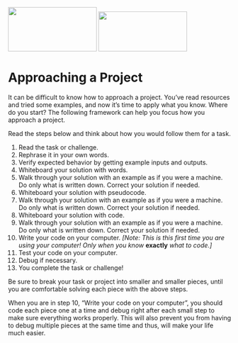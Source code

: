 
<img src="https://aceworldpub.com.ng/wp-content/uploads/2022/03/unnamed.png" width="200" height="100"> <img src="https://cdn.jsdelivr.net/gh/devicons/devicon/icons/c/c-original.svg" width="200" height="90"> 


# Approaching a Project

It can be difficult to know how to approach a project. You’ve read resources and tried some examples, and now it’s time to apply what you know. Where do you start? The following framework can help you focus how you approach a project.

Read the steps below and think about how you would follow them for a task.

1.  Read the task or challenge.
2.  Rephrase it in your own words.
3.  Verify expected behavior by getting example inputs and outputs.
4.  Whiteboard your solution with words.
5.  Walk through your solution with an example as if you were a machine. Do only what is written down. Correct your solution if needed.
6.  Whiteboard your solution with pseudocode.
7.  Walk through your solution with an example as if you were a machine. Do only what is written down. Correct your solution if needed.
8.  Whiteboard your solution with code.
9.  Walk through your solution with an example as if you were a machine. Do only what is written down. Correct your solution if needed.
10.  Write your code on your computer.  _[Note: This is this first time you are using your computer! Only when you know_  **exactly**  _what to code.]_
11.  Test your code on your computer.
12.  Debug if necessary.
13.  You complete the task or challenge!

Be sure to break your task or project into smaller and smaller pieces, until you are comfortable solving each piece with the above steps.

When you are in step 10, “Write your code on your computer”, you should code each piece one at a time and debug right after each small step to make sure everything works properly. This will also prevent you from having to debug multiple pieces at the same time and thus, will make your life much easier.
